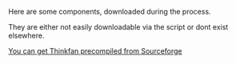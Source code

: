 Here are some components, downloaded during the process. 

They are either not easily downloadable via the script or dont exist elsewhere.

[You can get Thinkfan precompiled from Sourceforge](https://sourceforge.net/projects/thinkfan/)
